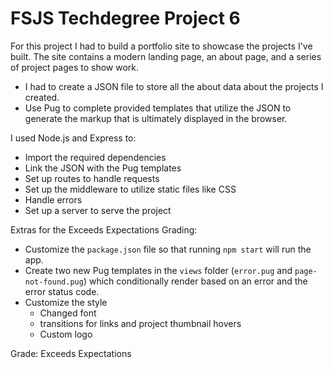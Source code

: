 # FSJS Techdegree Project 6

For this project I had to build a portfolio site to showcase the projects I've built. The site contains a modern landing page, an about page, and a series of project pages to show work.

- I had to create a JSON file to store all the about data about the projects I created.
- Use Pug to complete provided templates that utilize the JSON to generate the markup that is ultimately displayed in the browser.

I used Node.js and Express to:

- Import the required dependencies
- Link the JSON with the Pug templates
- Set up routes to handle requests
- Set up the middleware to utilize static files like CSS
- Handle errors
- Set up a server to serve the project

Extras for the Exceeds Expectations Grading:

- Customize the `package.json` file so that running `npm start` will run the app.
- Create two new Pug templates in the `views` folder (`error.pug` and `page-not-found.pug`) which conditionally render based on an error and the error status code.
- Customize the style
  - Changed font
  - transitions for links and project thumbnail hovers
  - Custom logo

Grade: Exceeds Expectations
